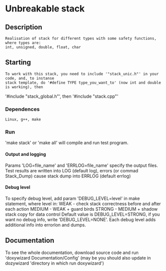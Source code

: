 # Unbreakable stack

## Description
    Realisation of stack for different types with some safety functions, where types are:
    int, unsigned, double, float, char

## Starting
    To work with this stack, you need to include '"stack_unic.h"' in your code, and, to instanse
    stack template, do '#define TYPE type_you_want_to' (now int and double is working), then
'#include "stack_global.h"', then '#include "stack.cpp"'

### Dependences
    Linux, g++, make

### Run
   'make stack' or 'make all'  will compile and run test program.

#### Output and logging
   Params 'LOG=file_name' and 'ERRLOG=file_name' specify the output files.
   Test results are written into LOG (default log), errors (or commad Stack_Dump)
   cause stack dump into ERRLOG (default errlog)

#### Debug level
  To specify debug level, add param 'DEBUG_LEVEL=level' in make statement, where level in:
      WEAK - check stack correctness before and after each action
      MEDIUM - WEAK + guard birds
      STRONG - MEDIUM + shadow stack copy for data control
  Default value is DEBUG_LEVEL=STRONG, if you want no debug info, write 'DEBUG_LEVEL=NONE'.
  Each debug level adds additional info into errorlon and dumps.

## Documentation
To see the whole documentation, download source code and run 'doxywizard Documentation/Config'
(may be you should also update in dozywizard 'directory in which run doxywizard')
